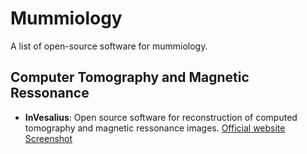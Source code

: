 # Mummiology

A list of open-source software for mummiology.

## Computer Tomography and Magnetic Ressonance

- **InVesalius**: Open source software for reconstruction of computed tomography and magnetic ressonance images.
  [Official website](https://invesalius.github.io/)
  <br>
  [Screenshot](.././images/invesalius_similaun_mummy_extracting_bones_arc-team.png)
